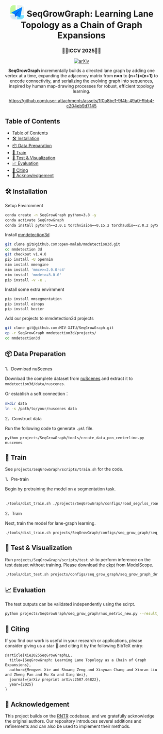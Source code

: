 <div align="center">
<a id="readme-top"></a>
<h1> <img src="assets/logo.png" style="vertical-align: -10px;" :height="50px" width="50px"> SeqGrowGraph: Learning Lane Topology as a Chain of Graph Expansions </h1>
<h3 align="center"><strong>🎉🎉ICCV 2025🎉🎉</strong></h3>

<a href="https://arxiv.org/pdf/2507.04822"><img src='https://img.shields.io/badge/arXiv-Paper-red?logo=arxiv&logoColor=white' alt='arXiv'></a>



**SeqGrowGraph** incrementally builds a directed lane graph by adding one vertex at a time, expanding the adjacency matrix from **n×n** to **(n+1)×(n+1)** to encode connectivity, and serializing the evolving graph into sequences, inspired by human map-drawing processes for robust, efficient topology learning.

https://github.com/user-attachments/assets/1f0a8be1-9f4b-49a0-9bb4-c204eb9d7145
</div>

## Table of Contents
- [Table of Contents](#table-of-contents)
- [🛠️ Installation](#️-installation)
- [📦 Data Preparation](#-data-preparation)
- [🚀 Train](#-train)
- [🎯 Test \& Visualization](#-test--visualization)
- [📈 Evaluation](#-evaluation)
- [📜 Citing](#-citing)
- [🙏 Acknowledgement](#-acknowledgement)


## 🛠️ Installation

Setup Environment
```bash
conda create -n SeqGrowGraph python=3.8 -y
conda activate SeqGrowGraph
conda install pytorch==2.0.1 torchvision==0.15.2 torchaudio==2.0.2 pytorch-cuda=11.7 -c pytorch -c nvidia
```
Install [mmdetection3d](https://github.com/open-mmlab/mmdetection3d) 
```bash
git clone git@github.com:open-mmlab/mmdetection3d.git
cd mmdetection 3d
git checkout v1.4.0
pip install -U openmim
mim install mmengine
mim install 'mmcv>=2.0.0rc4'
mim install 'mmdet>=3.0.0'
pip install -v -e .
```
Install some extra envirnment
```bash
pip install mmsegmentation
pip install einops
pip install bezier
```
Add our projects to mmdetection3d projects
```bash
git clone git@github.com:MIV-XJTU/SeqGrowGraph.git
cp -r SeqGrowGraph mmdetection3d/projects/
cd mmdetection3d
```

## 📦 Data Preparation

1、Download nuScenes

Download the complete dataset from [nuScenes](https://www.nuscenes.org/nuscenes#download) and extract it to `mmdetection3d/data/nuscenes`.

Or establish a soft connection：

```bash
mkdir data
ln -s /path/to/your/nuscenes data
```


2、Construct data

Run the following code to generate `.pkl` file.
```
python projects/SeqGrowGraph/tools/create_data_pon_centerline.py nuscenes
```


## 🚀 Train
See `projects/SeqGrowGraph/scripts/train.sh` for the code.

1、Pre-train

Begin by pretraining the model on a segmentation task.
```bash

./tools/dist_train.sh ./projects/SeqGrowGraph/configs/road_seg/lss_roadseg_48x32_b4x8_resnet_adam_24e.py $GPU_NUM

```

2、Train

Next, train the model for lane-graph learning.
```bash
./tools/dist_train.sh projects/SeqGrowGraph/configs/seq_grow_graph/seq_grow_graph_default.py $GPU_NUM
```

## 🎯 Test & Visualization
Run  `projects/SeqGrowGraph/scripts/test.sh` to perform inference on the test dataset without training. Please download the [ckpt](https://www.modelscope.cn/models/misstl/SeqGrowGraph) from ModelScope.

```bash
./tools/dist_test.sh projects/configs/seq_grow_graph/seq_grow_graph_default.py /path/to/your/checkpoint $GPU_NUM
```

## 📈 Evaluation
The test outputs can be validated independently using the scirpt.
```bash
python projects/SeqGrowGraph/seq_grow_graph/nus_metric_new.py --result_path /path/to/your/checkpoint
```




## 📜 Citing

If you find our work is useful in your research or applications, please consider giving us a star 🌟 and citing it by the following BibTeX entry:

```
@article{Xie2025SeqGrowGraphLL,
  title={SeqGrowGraph: Learning Lane Topology as a Chain of Graph Expansions},
  author={Mengwei Xie and Shuang Zeng and Xinyuan Chang and Xinran Liu and Zheng Pan and Mu Xu and Xing Wei},
  journal={arXiv preprint arXiv:2507.04822},
  year={2025}
}
```

## 🙏 Acknowledgement

This project builds on the [RNTR](https://github.com/fudan-zvg/RoadNet) codebase, and we gratefully acknowledge the original authors. Our repository introduces several additions and refinements and can also be used to implement their methods.
